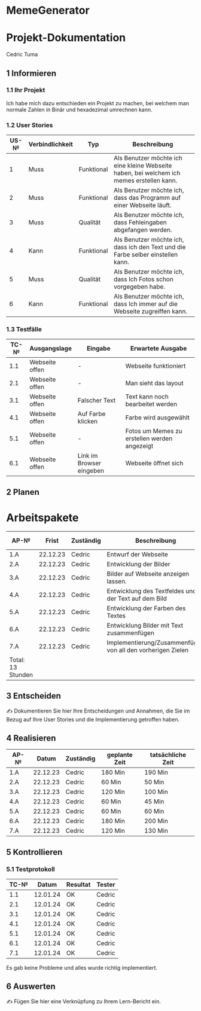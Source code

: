 # MemeGenerator

# Projekt-Dokumentation



Cedric Tuma


## 1 Informieren

### 1.1 Ihr Projekt

Ich habe mich dazu entschieden ein Projekt zu machen, bei welchem man normale Zahlen in Binär und hexadezimal umrechnen kann.

### 1.2 User Stories

| US-№ | Verbindlichkeit | Typ  | Beschreibung                       |
| ---- | --------------- | ---- | ---------------------------------- |
| 1    | Muss            | Funktional | Als Benutzer möchte ich eine kleine Webseite haben, bei welchem ich memes erstellen kann. |
| 2    | Muss            | Funktional | Als Benutzer möchte ich, dass das Programm auf einer Webseite läuft. |
| 3    | Muss            | Qualität  | Als Benutzer möchte ich, dass Fehleingaben abgefangen werden. |
| 4    | Kann            | Funktional | Als Benutzer möchte ich, dass ich den Text und die Farbe selber einstellen kann.  |
| 5    | Muss            | Qualität  | Als Benutzer möchte ich, dass Ich Fotos schon vorgegeben habe. |
| 6    | Kann            | Funktional | Als Benutzer möchte ich, dass Ich immer auf die Webseite zugreiffen kann.|



### 1.3 Testfälle

| TC-№ | Ausgangslage | Eingabe | Erwartete Ausgabe |
| ----- | ------------ | ------- | ----------------- |
| 1.1  | Webseite offen | - | Webseite funktioniert |
| 2.1  | Webseite offen | - | Man sieht das layout |
| 3.1  | Webseite offen | Falscher Text | Text kann noch bearbeitet werden |
| 4.1  | Webseite offen | Auf Farbe klicken | Farbe wird ausgewählt |
| 5.1  | Webseite offen | - | Fotos um Memes zu erstellen werden angezeigt |
| 6.1  | Webseite offen | Link im Browser eingeben | Webseite öffnet sich |




## 2 Planen

# Arbeitspakete

| AP-№ | Frist | Zuständig | Beschreibung | Geplante Zeit |
| ---- | ----- | --------- | ------------ | ------------- |
| 1.A  | 22.12.23 | Cedric | Entwurf der Webseite | 180 Min |
| 2.A  | 22.12.23 | Cedric | Entwicklung der Bilder | 60 Min |
| 3.A  | 22.12.23 | Cedric | Bilder auf Webseite anzeigen lassen. | 120 Min |
| 4.A  | 22.12.23 | Cedric | Entwicklung des Textfeldes und der Text auf dem Bild | 60 Min |
| 5.A  | 22.12.23 | Cedric | Entwicklung der Farben des Textes | 60 Min |
| 6.A  | 22.12.23 | Cedric | Entwicklung Bilder mit Text zusammenfügen | 180 Min |
| 7.A  | 22.12.23 | Cedric | Implementierung/Zusammenfügen von all den vorherigen Zielen | 120 Min |
|Total: 13 Stunden| | | | |



## 3 Entscheiden

✍️ Dokumentieren Sie hier Ihre Entscheidungen und Annahmen, die Sie im Bezug auf Ihre User Stories und die Implementierung getroffen haben.

## 4 Realisieren

| AP-№ | Datum | Zuständig | geplante Zeit | tatsächliche Zeit |
| ---- | ----- | --------- | ------------- | ----------------- |
| 1.A | 22.12.23 | Cedric |  180 Min | 190 Min |
| 2.A | 22.12.23 | Cedric |  60 Min | 50 Min |
| 3.A | 22.12.23 | Cedric |  120 Min | 100 Min |
| 4.A | 22.12.23 | Cedric |  60 Min | 45 Min |
| 5.A | 22.12.23 | Cedric | 60 Min | 60 Min |
| 6.A | 22.12.23 | Cedric | 180 Min | 200 Min |
| 7.A | 22.12.23 | Cedric |  120 Min | 130 Min  |




## 5 Kontrollieren

### 5.1 Testprotokoll

| TC-№ | Datum | Resultat | Tester |
| ---- | ----- | -------- | ------ |
| 1.1  | 12.01.24      |  OK        | Cedric |
| 2.1  | 12.01.24      |  OK        | Cedric |
| 3.1  | 12.01.24      |  OK        | Cedric       |
| 4.1  | 12.01.24      |  OK        | Cedric        |
| 5.1  | 12.01.24      |  OK        | Cedric        |
| 6.1  | 12.01.24      |  OK        | Cedric        |
| 7.1  | 12.01.24      |  OK        | Cedric        |

Es gab keine Probleme und alles wurde richtig implementiert.


## 6 Auswerten

✍️ Fügen Sie hier eine Verknüpfung zu Ihrem Lern-Bericht ein.
